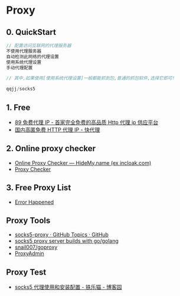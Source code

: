 # Proxy

## 0. QuickStart

```c#
// 配置访问互联网的代理服务器
不使用代理服务器
自动检测此网络的代理设置
使用系统代理设置
手动代理配置

// 其中,如果使用[使用系统代理设置]一般都能抓到包,普通的抓包软件,选择它即可!

qqjj/socks5
```

## 1. Free

- [89 免费代理 IP - 首家完全免费的高品质 Http 代理 ip 供应平台](http://www.89ip.cn/)
- [国内高匿免费 HTTP 代理 IP - 快代理](https://www.kuaidaili.com/free/)

## 2. Online proxy checker

- [Online Proxy Checker &mdash; HideMy.name (ex incloak.com)](https://hidemy.name/en/proxy-checker/)
- [Proxy Checker](https://checkerproxy.net/)

## 3. Free Proxy List

- [Error Happened](https://free-proxy-list.net/)

## Proxy Tools

- [socks5-proxy · GitHub Topics · GitHub](https://github.com/topics/socks5-proxy)
- [socks5 proxy server builds with go/golang](https://github.com/jqqjj/socks5)
- [snail007/goproxy](https://github.com/snail007/goproxy)
- [ProxyAdmin](https://github.com/snail007/proxy_admin_free/blob/master/README_ZH.md)

## Proxy Test

- [socks5 代理使用和安装配置 - 铁乐猫 - 博客园](https://www.cnblogs.com/tielemao/p/8430780.html)
